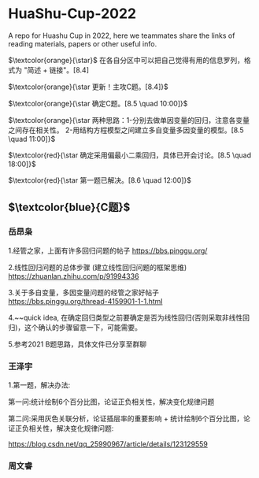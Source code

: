 # HuaShu-Cup-2022
A repo for Huashu Cup in 2022, here we teammates share the links of reading materials, papers or other useful info.

$\textcolor{orange}{\star}$ 在各自分区中可以把自己觉得有用的信息罗列，格式为 "简述 + 链接"。[8.4]

$\textcolor{orange}{\star 更新！主攻C题。[8.4]}$ 

$\textcolor{orange}{\star 确定C题。[8.5 \quad 10:00]}$ 

$\textcolor{orange}{\star 两种思路：1-分别去做单因变量的回归，注意各变量之间存在相关性。 2-用结构方程模型之间建立多自变量多因变量的模型。[8.5 \quad 11:00]}$ 

$\textcolor{red}{\star 确定采用偏最小二乘回归，具体已开会讨论。[8.5 \quad 18:00]}$ 

$\textcolor{red}{\star 第一题已解决。[8.6 \quad 12:00]}$ 


## $\textcolor{blue}{C题}$
### 岳昂枭
1.经管之家，上面有许多回归问题的帖子 https://bbs.pinggu.org/

2.线性回归问题的总体步骤 (建立线性回归问题的框架思维) https://zhuanlan.zhihu.com/p/91994336

3.关于多自变量，多因变量问题的经管之家好帖子 https://bbs.pinggu.org/thread-4159901-1-1.html

4.~~quick idea, 在确定回归类型之前要确定是否为线性回归(否则采取非线性回归)，这个确认的步骤留意一下，可能需要。

5.参考2021 B题思路，具体文件已分享至群聊 


### 王泽宇
1.第一题，解决办法:

第一问:统计绘制6个百分比图，论证正负相关性，解决变化规律问题

第二问:采用灰色关联分析，论证插层率的重要影响 + 统计绘制6个百分比图，论证正负相关性，解决变化规律问题:

https://blog.csdn.net/qq_25990967/article/details/123129559


### 周文睿
